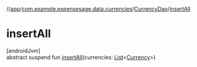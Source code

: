 //[app](../../../index.md)/[com.example.expensesage.data.currencies](../index.md)/[CurrencyDao](index.md)/[insertAll](insert-all.md)

# insertAll

[androidJvm]\
abstract suspend fun [insertAll](insert-all.md)(currencies: [List](https://kotlinlang.org/api/latest/jvm/stdlib/kotlin.collections/-list/index.html)&lt;[Currency](../-currency/index.md)&gt;)
